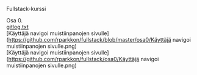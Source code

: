 Fullstack-kurssi

Osa 0.
<BR>
[gitlog.txt](https://github.com/rparkkon/ot-harjoitustyo/blob/master/laskarit/viikko1/gitlog.txt)
<BR>
[Käyttäjä navigoi muistiinpanojen sivulle](https://github.com/rparkkon/fullstack/blob/master/osa0/Käyttäjä navigoi muistiinpanojen sivulle.png)
<BR>
[Käyttäjä navigoi muistiinpanojen sivulle](https://github.com/rparkkon/fullstack/osa0/Käyttäjä navigoi muistiinpanojen sivulle.png)
